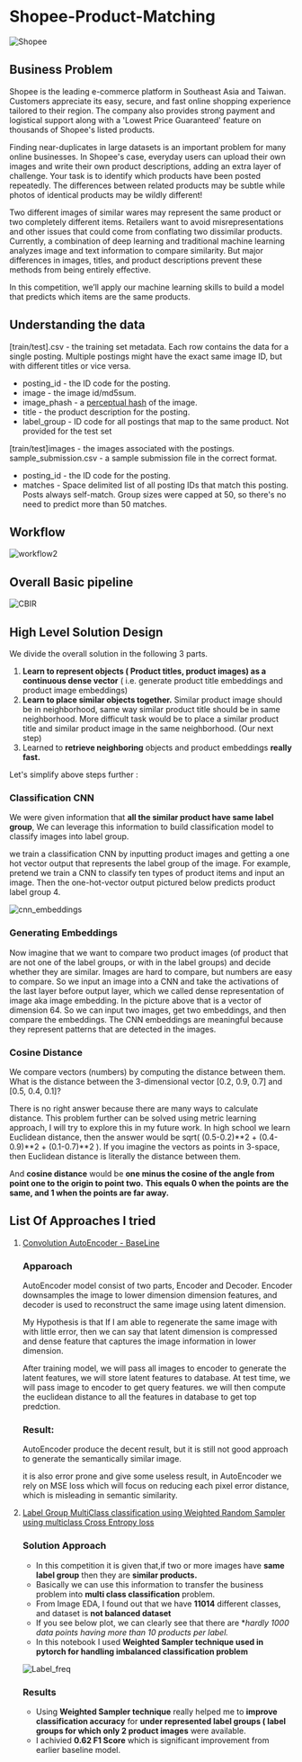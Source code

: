 
# Shopee-Product-Matching

![Shopee](/Shopee%20Images/Shopee_image1.jpeg)


## Business Problem

Shopee is the leading e-commerce platform in Southeast Asia and Taiwan. Customers appreciate its easy, secure, and fast online shopping experience tailored to their region. The company also provides strong payment and logistical support along with a 'Lowest Price Guaranteed' feature on thousands of Shopee's listed products.

Finding near-duplicates in large datasets is an important problem for many online businesses. In Shopee's case, everyday users can upload their own images and write their own product descriptions, adding an extra layer of challenge. Your task is to identify which products have been posted repeatedly. The differences between related products may be subtle while photos of identical products may be wildly different!

Two different images of similar wares may represent the same product or two completely different items. Retailers want to avoid misrepresentations and other issues that could come from conflating two dissimilar products. Currently, a combination of deep learning and traditional machine learning analyzes image and text information to compare similarity. But major differences in images, titles, and product descriptions prevent these methods from being entirely effective.

In this competition, we’ll apply our machine learning skills to build a model that predicts which items are the same products.

## Understanding the data
[train/test].csv - the training set metadata. Each row contains the data for a single posting. Multiple postings might have the exact same image ID, but with different titles or vice versa.
    
- posting_id - the ID code for the posting.
- image - the image id/md5sum.
- image_phash - a [perceptual hash](https://en.wikipedia.org/wiki/Perceptual_hashing) of the image.
- title - the product description for the posting.
- label_group - ID code for all postings that map to the same product. Not provided for the test set

[train/test]images - the images associated with the postings.
sample_submission.csv - a sample submission file in the correct format.

- posting_id - the ID code for the posting.
- matches - Space delimited list of all posting IDs that match this posting. Posts always self-match. Group sizes were capped at 50, so there's no need to predict more than 50 matches.

## Workflow
<!-- ![workflow](/Shopee%20Images/Model_Shopee.jpeg) -->
![workflow2](/Shopee%20Images/workflow_model.jpeg)


## Overall Basic pipeline

![CBIR](/Shopee%20Images/CBIR.jpeg) 

## High Level Solution Design 

We divide the overall solution in the following 3 parts.

1. **Learn to represent objects ( Product titles, product images) as a continuous dense vector** ( i.e. generate product title embeddings and product image embeddings)
2. **Learn to place similar objects together.** Similar product image should be in neighborhood, same way similar product title should be in same neighborhood. More difficult task would be to place a similar product title and similar product image in the same neighborhood. (Our next step)
3. Learned to **retrieve neighboring** objects and product embeddings **really fast.**

Let's simplify above steps further :

### Classification CNN
We were given information that **all the similar product have same label group**, We can leverage this information to build classification model to classify images into label group. 

we train a classification CNN by inputting product images and getting a one hot vector output that represents the label group of the image. For example, pretend we train a CNN to classify ten types of product items and input an image. Then the one-hot-vector output pictured below predicts product label group 4.

![cnn_embeddings](/Shopee%20Images/cnn_embeddings.jpeg)

### Generating Embeddings 

Now imagine that we want to compare two product images (of product that are not one of the  label groups, or with in the label groups) and decide whether they are similar. Images are hard to compare, but numbers are easy to compare. So we input an image into a CNN and take the activations of the last layer before output layer, which we called dense representation of image aka image embedding. In the picture above that is a vector of dimension 64. So we can input two images, get two embeddings, and then compare the embeddings. The CNN embeddings are meaningful because they represent patterns that are detected in the images.

### Cosine Distance
We compare vectors (numbers) by computing the distance between them. What is the distance between the 3-dimensional vector [0.2, 0.9, 0.7] and [0.5, 0.4, 0.1]?

There is no right answer because there are many ways to calculate distance. This problem further can be solved using metric learning approach, I will try to explore this in my future work. In high school we learn Euclidean distance, then the answer would be sqrt( (0.5-0.2)**2 + (0.4-0.9)**2 + (0.1-0.7)**2 ). If you imagine the vectors as points in 3-space, then Euclidean distance is literally the distance between them.

And **cosine distance** would be **one minus the cosine of the angle from point one to the origin to point two.** 
**This equals 0 when the points are the same, and 1 when the points are far away.**




## List Of Approaches I tried


1. [Convolution AutoEncoder - BaseLine](/AutoEncoder%5BBaseline%5D.ipynb)
    ### Apparoach
    AutoEncoder model consist of two parts, Encoder  and Decoder. Encoder downsamples the image to lower dimension dimension features, and decoder is used to reconstruct the same image using latent dimension. 
    
    My Hypothesis is that If I am able to regenerate the same image with with little error, then we can say that latent dimension is compressed and dense feature that captures the image information in lower dimension. 
    
    After training model, we will pass all images to encoder to generate the latent features, we will store latent features to database. At test time, we will pass image to encoder to get query features. we will then compute the euclidean distance to all the features in database to get top predction. 
    
    ### Result:
    
    AutoEncoder produce the decent result, but it is still not good approach to generate the semantically similar image.
    
    it is also error prone and give some useless result, in AutoEncoder we rely on MSE loss which will focus on reducing each pixel error distance, which is misleading in semantic similarity.
    
2. [Label Group MultiClass classification using Weighted Random Sampler using multiclass Cross Entropy loss ](/PriceLabelClassification%5BTraining%5D.ipynb)

    
    ### Solution Approach

    * In this competition it is given that,if two or more images have **same label group** then they are **similar products.** 
    * Basically we can use this information to transfer the business problem into **multi class classification** problem.
    * From Image EDA, I found out that we have **11014** different classes, and dataset is **not balanced dataset**
    * If you see below plot, we can clearly see that there are **hardly 1000 data points having more than 10 products per label.*
    * In this notebook I used **Weighted Sampler technique used in pytorch for handling imbalanced classification problem**

    ![Label_freq](/Shopee_Repo_Images/Label_frequency_plot.png)
    
    ### Results
    
    * Using **Weighted Sampler technique** really helped me to **improve classification accuracy** for **under represented label groups ( label groups for which only 2 product images** were available.
    * I achivied **0.62 F1 Score** which is significant improvement from earlier baseline model.
    

